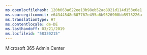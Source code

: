 ```yaml
---
ms.openlocfilehash: 120b063a622ee13b98eb52ac8921d114d153e6e1
ms.sourcegitcommit: e64344548d607767e495a6b9526900bb5975226a
ms.translationtype: HT
ms.contentlocale: de-DE
ms.lasthandoff: 03/21/2019
ms.locfileid: "58330215"
---
```

Microsoft 365 Admin Center